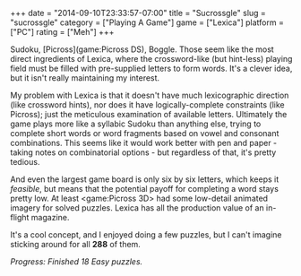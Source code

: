 +++
date = "2014-09-10T23:33:57-07:00"
title = "Sucrossgle"
slug = "sucrossgle"
category = ["Playing A Game"]
game = ["Lexica"]
platform = ["PC"]
rating = ["Meh"]
+++

Sudoku, [Picross](game:Picross DS), Boggle.  Those seem like the most direct ingredients of Lexica, where the crossword-like (but hint-less) playing field must be filled with pre-supplied letters to form words.  It's a clever idea, but it isn't really maintaining my interest.

My problem with Lexica is that it doesn't have much lexicographic direction (like crossword hints), nor does it have logically-complete constraints (like Picross); just the meticulous examination of available letters.  Ultimately the game plays more like a syllabic Sudoku than anything else, trying to complete short words or word fragments based on vowel and consonant combinations.  This seems like it would work better with pen and paper - taking notes on combinatorial options - but regardless of that, it's pretty tedious.

And even the largest game board is only six by six letters, which keeps it <i>feasible</i>, but means that the potential payoff for completing a word stays pretty low.  At least <game:Picross 3D> had some low-detail animated imagery for solved puzzles.  Lexica has all the production value of an in-flight magazine.

It's a cool concept, and I enjoyed doing a few puzzles, but I can't imagine sticking around for all <b>288</b> of them.

<i>Progress: Finished 18 Easy puzzles.</i>